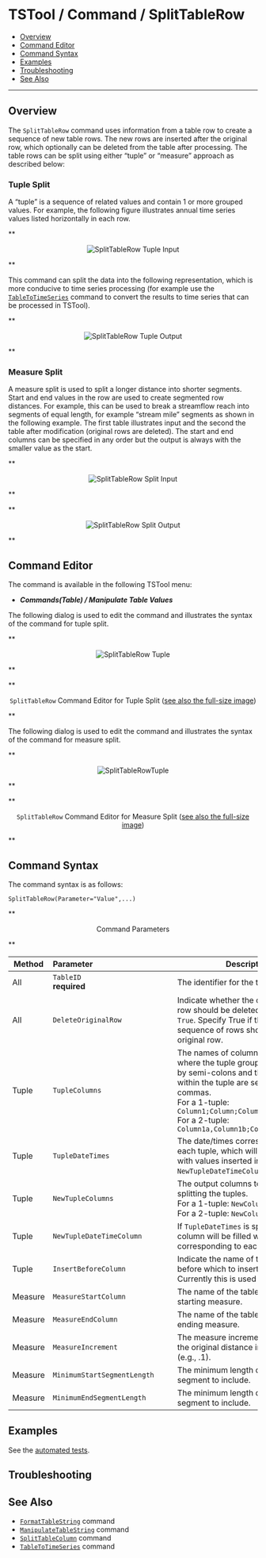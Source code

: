 # TSTool / Command / SplitTableRow #

*   [Overview](#overview)
*   [Command Editor](#command-editor)
*   [Command Syntax](#command-syntax)
*   [Examples](#examples)
*   [Troubleshooting](#troubleshooting)
*   [See Also](#see-also)

-------------------------

## Overview ##

The `SplitTableRow` command uses information from a table row to create a sequence of new table rows.
The new rows are inserted after the original row, which optionally can be deleted from the table after processing.
The table rows can be split using either “tuple” or “measure” approach as described below:

### Tuple Split ###

A “tuple” is a sequence of related values and contain 1 or more grouped values.
For example, the following figure illustrates annual time series values listed horizontally in each row.

**<p style="text-align: center;">
![SplitTableRow Tuple Input](SplitTableRow_TupleInput.png)
</p>**

This command can split the data into the following representation,
which is more conducive to time series processing (for example use the
[`TableToTimeSeries`](../TableToTimeSeries/TableToTimeSeries.md) command to
convert the results to time series that can be processed in TSTool).

**<p style="text-align: center;">
![SplitTableRow Tuple Output](SplitTableRow_TupleOutput.png)
</p>**

### Measure Split ###

A measure split is used to split a longer distance into shorter segments.
Start and end values in the row are used to create segmented row distances.
For example, this can be used to break a streamflow reach into segments of equal length,
for example “stream mile” segments as shown in the following example.
The first table illustrates input and the second the table after modification (original rows are deleted).
The start and end columns can be specified in any order but the output is always with the smaller value as the start.

**<p style="text-align: center;">
![SplitTableRow Split Input](SplitTableRow_Input.png)
</p>**

**<p style="text-align: center;">
![SplitTableRow Split Output](SplitTableRow_Output.png)
</p>**

## Command Editor ##

The command is available in the following TSTool menu:

*   ***Commands(Table) / Manipulate Table Values***

The following dialog is used to edit the command and illustrates the syntax of the command for tuple split.

**<p style="text-align: center;">
![SplitTableRow Tuple](SplitTableRow_Tuple.png)
</p>**

**<p style="text-align: center;">
`SplitTableRow` Command Editor for Tuple Split (<a href="../SplitTableRow_Tuple.png">see also the full-size image</a>)
</p>**

The following dialog is used to edit the command and illustrates the syntax of the command for measure split.

**<p style="text-align: center;">
![SplitTableRowTuple](SplitTableRow.png)
</p>**

**<p style="text-align: center;">
`SplitTableRow` Command Editor for Measure Split (<a href="../SplitTableRow.png">see also the full-size image</a>)
</p>**

## Command Syntax ##

The command syntax is as follows:

```text
SplitTableRow(Parameter="Value",...)
```
**<p style="text-align: center;">
Command Parameters
</p>**

|**Method**|**Parameter**&nbsp;&nbsp;&nbsp;&nbsp;&nbsp;&nbsp;&nbsp;&nbsp;&nbsp;&nbsp;&nbsp;&nbsp;&nbsp;&nbsp;&nbsp;&nbsp;&nbsp;&nbsp;&nbsp;&nbsp;&nbsp;&nbsp;&nbsp;&nbsp;&nbsp;&nbsp;&nbsp;&nbsp;&nbsp;&nbsp;&nbsp;&nbsp;&nbsp;&nbsp;&nbsp;&nbsp; | **Description** | **Default**&nbsp;&nbsp;&nbsp;&nbsp;&nbsp;&nbsp;&nbsp;&nbsp;&nbsp;&nbsp; |
| --------------|-----------------|----------------- |---|
|All|`TableID`<br>**required**|The identifier for the table.|None – must be specified.|
|All|`DeleteOriginalRow`|Indicate whether the original table row should be deleted as `False` or `True`.  Specify True if the generated sequence of rows should replace the original row.|`False`|
|Tuple|`TupleColumns`|The names of columns in each tuple, where the tuple groups are separated by semi-colons and the columns within the tuple are separated by commas.<br>For a 1-tuple:  `Column1;Column;Column3`<br>For a 2-tuple:  `Column1a,Column1b;Column2a,Column2b`|None – must be specified for tuple approach.|
|Tuple|`TupleDateTimes`|The date/times corresponding to each tuple, which will be matched with values inserted into the `NewTupleDateTimeColumn`.|No date/time is associated with tuples.|
|Tuple|`NewTupleColumns`|The output columns to be used when splitting the tuples.<br>For a 1-tuple:  `NewColumn1`<br>For a 2-tuple:  `NewColumn1,NewColumn2`|None – must be specified for tuple approach.|
|Tuple|`NewTupleDateTimeColumn`|If `TupleDateTimes` is specified, this column will be filled with a data/time corresponding to each input tuple.|No date/time output.
|Tuple|`InsertBeforeColumn`|Indicate the name of the column before which to insert new columns.  Currently this is used only with tuples.|Append at end.|
|Measure|`MeasureStartColumn`|The name of the table column for the starting measure.|None – must be specified.|
|Measure|`MeasureEndColumn`|The name of the table column for the ending measure.|None – must be specified.|
|Measure|`MeasureIncrement`|The measure increment used to split the original distance into segments (e.g., .1).|None – must be specified.|
|Measure|`MinimumStartSegmentLength`|The minimum length of the starting segment to include.|Include start segment.|
|Measure|`MinimumEndSegmentLength`|The minimum length of the ending segment to include.|Include end segment.|

## Examples ##

See the [automated tests](https://github.com/OpenCDSS/cdss-app-tstool-test/tree/master/test/commands/SplitTableRow).

## Troubleshooting ##

## See Also ##

*   [`FormatTableString`](../FormatTableString/FormatTableString.md) command
*   [`ManipulateTableString`](../ManipulateTableString/ManipulateTableString.md) command
*   [`SplitTableColumn`](../SplitTableColumn/SplitTableColumn.md) command
*   [`TableToTimeSeries`](../TableToTimeSeries/TableToTimeSeries.md) command
